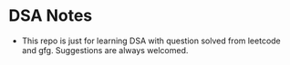 # DSA Notes

* This repo is just for learning DSA with question solved from leetcode and gfg. Suggestions are always welcomed.